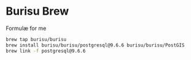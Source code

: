 # Burisu Brew
Formulæ for me

```sh
brew tap burisu/burisu
brew install burisu/burisu/postgresql@9.6.6 burisu/burisu/PostGIS
brew link -f postgresql@9.6.6
```
